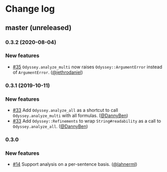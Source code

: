 # Change log

## master (unreleased)

### 0.3.2 (2020-08-04)

### New features

- [#35](https://github.com/cameronsutter/odyssey/pull/35) `Odyssey.analyze_multi` now raises `Odyssey::ArgumentError` instead of `ArgumentError`. ([@jethrodaniel][])

### 0.3.1 (2019-10-11)

### New features

- [#33](https://github.com/cameronsutter/odyssey/pull/33) Add `Odyssey.analyze_all` as a shortcut to call `Odyssey.analyze_multi` with all formulas. ([@DannyBen][])
- [#33](https://github.com/cameronsutter/odyssey/pull/33) Add `Odyssey::Refinements` to wrap `String#readability` as a call to `Odyssey.analyze_all`.  ([@DannyBen][])

### 0.3.0

### New features

- [#14](https://github.com/cameronsutter/odyssey/pull/14) Support analysis on a per-sentence basis. ([@lahnerml][])

[@jethrodaniel]: https://github.com/jethrodaniel
[@lahnerml]: https://github.com/lahnerml
[@DannyBen]: https://github.com/DannyBen
[@cameronsutter]: https://github.com/cameronsutter
